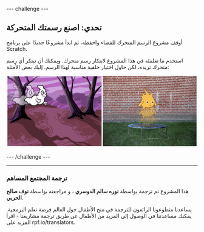 --- challenge ---

## تحدي: اصنع رسمتك المتحركة

أوقف مشروع الرسم المتحرك للفضاء واحفظه، ثم ابدأ مشروعًا جديدًا على برنامج Scratch.

استخدم ما تعلمتَه في هذا المشروع لابتكار رسم متحرك. ويمكنك أن تبتكر أي رسم متحرك تريده، لكن حاول اختيار خلفية مناسبة لهذا الرسم. إليك بعض الأمثلة:

![لقطة الشاشة](images/space-egs.png)

--- /challenge ---
***
### ترجمة المجتمع المساهم

 هذا المشروع تم ترجمة بواسطة **نوره سالم الدوسري** ، و مراجعته بواسطة **نوف صالح الحربي**.

 يساعدنا متطوعونا الرائعون للترجمة في منح الأطفال حول العالم فرصة تعلم البرمجية. يمكنك مساعدتنا في الوصول إلى المزيد من الأطفال عن طريق ترجمة مشاريعنا - اقرأ المزيد على rpf.io/translators.
